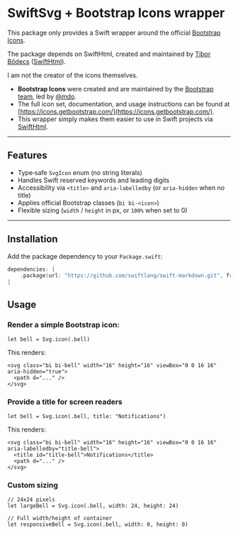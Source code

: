 # SwiftSvg + Bootstrap Icons wrapper


This package only provides a Swift wrapper around the official [Bootstrap Icons](https://icons.getbootstrap.com/).  

The package depends on SwiftHtml, created and maintained by [Tibor Bödecs](https://github.com/tib) ([SwiftHtml](https://github.com/BinaryBirds/swift-html.git)).

I am not the creator of the icons themselves.

- **Bootstrap Icons** were created and are maintained by the [Bootstrap team](https://github.com/twbs/icons), led by [@mdo](https://github.com/mdo).  
- The full icon set, documentation, and usage instructions can be found at [https://icons.getbootstrap.com/](https://icons.getbootstrap.com/).  
- This wrapper simply makes them easier to use in Swift projects via [SwiftHtml](https://github.com/BinaryBirds/swift-html.git).

---

## Features

- Type‑safe `SvgIcon` enum (no string literals)
- Handles Swift reserved keywords and leading digits
- Accessibility via `<title>` and `aria-labelledby` (or `aria-hidden` when no title)
- Applies official Bootstrap classes (`bi bi-<icon>`)
- Flexible sizing (`width` / `height` in px, or `100%` when set to 0)

---

## Installation

Add the package dependency to your `Package.swift`:

```swift
dependencies: [
    .package(url: "https://github.com/swiftlang/swift-markdown.git", from: "0.7.2")
]
```

## Usage

### Render a simple Bootstrap icon:

```
let bell = Svg.icon(.bell)
```

This renders:

```
<svg class="bi bi-bell" width="16" height="16" viewBox="0 0 16 16" aria-hidden="true">
  <path d="..." />
</svg>
```

### Provide a title for screen readers

```
let bell = Svg.icon(.bell, title: "Notifications")
```

This renders:

```
<svg class="bi bi-bell" width="16" height="16" viewBox="0 0 16 16" aria-labelledby="title-bell">
  <title id="title-bell">Notifications</title>
  <path d="..." />
</svg>
```

### Custom sizing

```
// 24x24 pixels
let largeBell = Svg.icon(.bell, width: 24, height: 24)

// Full width/height of container
let responsiveBell = Svg.icon(.bell, width: 0, height: 0)
```
